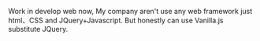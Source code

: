 Work in develop web now, My company aren't use any web framework just html、CSS and JQuery+Javascript. But honestly can use Vanilla.js substitute JQuery.
